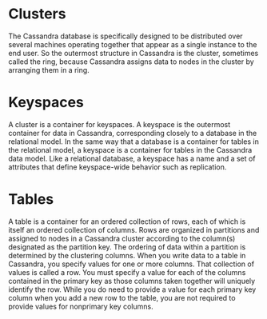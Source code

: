 # Clusters
The Cassandra database is specifically designed to be distributed over several machines operating together that appear as a single instance to the end user. So the outermost structure in Cassandra is the cluster, sometimes called the ring, because Cassandra assigns data to nodes in the cluster by arranging them in a ring.

# Keyspaces
A cluster is a container for keyspaces. A keyspace is the outermost container for data in Cassandra, corresponding closely to a database in the relational model. In the same way that a database is a container for tables in the relational model, a keyspace is a container for tables in the Cassandra data model. Like a relational database, a keyspace has a name and a set of attributes that define keyspace-wide behavior such as replication.

# Tables
A table is a container for an ordered collection of rows, each of which is itself an ordered collection of columns. Rows are organized in partitions and assigned to nodes in a Cassandra cluster according to the column(s) designated as the partition key. The ordering of data within a partition is determined by the clustering columns. When you write data to a table in Cassandra, you specify values for one or more columns. That collection of values is called a row. You must specify a value for each of the columns contained in the primary key as those columns taken together will uniquely identify the row.
While you do need to provide a value for each primary key column when you add a new row to the table, you are not required to provide values for nonprimary key columns.
